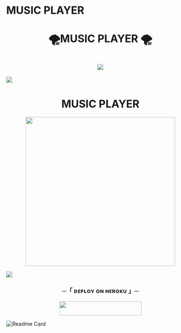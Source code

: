 # MUSIC  PLAYER
<h1 align="center"
 
### 🌪MUSIC PLAYER 🌪
<h1 align="center"
  
<img src="https://user-images.githubusercontent.com/73097560/115834477-dbab4500-a447-11eb-908a-139a6edaec5c.gif">
<img src="https://readme-typing-svg.herokuapp.com?color=FF0085&width=620&lines=🍁+☃️+𝗣𝗢𝗪𝗘𝗥𝗘𝗗+𝗕𝗬+𝐓𝐍𝐖+☃️+🍁"></b></h3>
<img src="https://user-images.githubusercontent.com/73097560/115834477-dbab4500-a447-11eb-908a-139a6edaec5c.gif">
<h1 align="center"><b>MUSIC PLAYER</b></h1>
<p align="center"><a href="https://UNKNOWN CREATOR"><img src="https://imgur.com/a/mNhCuIH" width="400"></a></p>
<img src="https://imgur.com/a/mNhCuIH">


<h3 align="center">
    ─「 ᴅᴇᴩʟᴏʏ ᴏɴ ʜᴇʀᴏᴋᴜ 」─
</h3>

<p align="center"><a href="https://dashboard.heroku.com/new?template=https://github.com/PROFESSOR777XX/PROFESSOR_BANALL"> <img src="https://img.shields.io/badge/Deploy%20On%20Heroku-green?style=for-the-badge&logo=heroku" width="220" height="38.45"/></a></p>


![Readme Card](https://github-readme-stats.vercel.app/api/pin/?username=Fakecheater77x&repo=PROFESSOR_BANALL&theme=flag-india)




    
